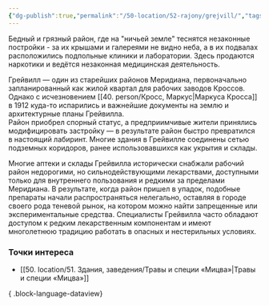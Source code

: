 ```yaml
---
{"dg-publish":true,"permalink":"/50-location/52-rajony/grejvill/","tags":["локация/район"]}
---
```



Бедный и грязный район, где на "ничьей земле" теснятся незаконные постройки - за их крышами и галереями не видно неба, а в их подвалах расположились подпольные клиники и лаборатории. Здесь продаются наркотики и ведётся незаконная медицинская деятельность.

Грейвилл — один из старейших районов Меридиана, первоначально запланированный как жилой квартал для рабочих заводов Кроссов. Однако с исчезновением [[40. person/Кросс, Маркус\|Маркуса Кросса]] в 1912 куда-то испарились и важнейшие документы на землю и архитектурные планы Грейвилла.  
Район приобрел спорный статус, а предприимчивые жители принялись  модифицировать застройку — в результате район быстро превратился в настоящий лабиринт. Многие здания в Грейвилле соединены сетью подземных коридоров, ранее использовавшихся как укрытия и склады. 

Многие аптеки и склады Грейвилла исторически снабжали рабочий район недорогими, но сильнодействующими лекарствами, доступными только для внутреннего пользования и редкими за пределами Меридиана. В результате, когда район пришел в упадок, подобные препараты начали распространяться нелегально, оставляя в городе своего рода теневой рынок, на котором можно найти запрещенные или экспериментальные средства. Специалисты Грейвилла часто обладают доступом к редким лекарственным компонентам и имеют многолетнюю традицию работать в опасных и нестерильных условиях.

### Точки интереса
- [[50. location/51. Здания, заведения/Травы и специи «Мицва»\|Травы и специи «Мицва»]]

{ .block-language-dataview}